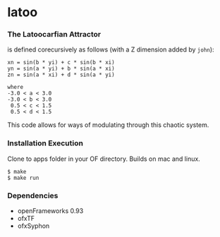 # latoo

### The Latoocarfian Attractor
is defined corecursively as follows (with a Z dimension added by `john`):
```
xn = sin(b * yi) + c * sin(b * xi)
yn = sin(a * yi) + b * sin(a * xi)
zn = sin(a * xi) + d * sin(a * yi)

where
-3.0 < a < 3.0
-3.0 < b < 3.0
 0.5 < c < 1.5
 0.5 < d < 1.5
```
This code allows for ways of modulating through this chaotic system. 

### Installation Execution
Clone to apps folder in your OF directory. Builds on mac and linux. 
```
$ make
$ make run
```

### Dependencies
* openFrameworks 0.93
* ofxTF
* ofxSyphon
